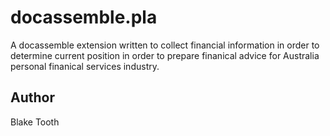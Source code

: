 # docassemble.pla

A docassemble extension written to collect financial information in order to determine current position in order to prepare finanical advice for Australia personal finanical services industry.

## Author
Blake Tooth
